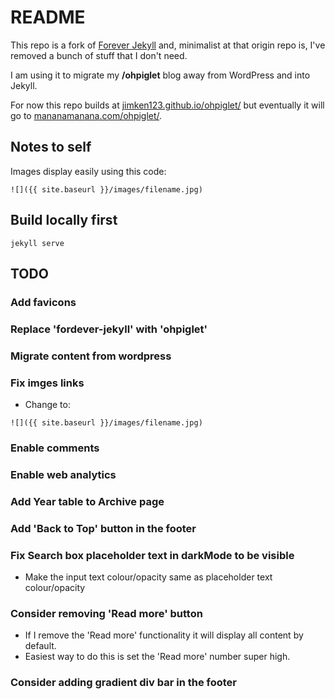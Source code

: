 # README

This repo is a fork of [Forever Jekyll](https://foredver-jekyll.github.io) and, minimalist at that origin repo is, I've removed a bunch of stuff that I don't need.

I am using it to migrate my **/ohpiglet** blog away from WordPress and into Jekyll.

For now this repo builds at [jimken123.github.io/ohpiglet/](https://jimken123.github.io/ohpiglet/) but eventually it will go to [mananamanana.com/ohpiglet/](https://mananamanana.com/ohpiglet/).

## Notes to self

Images display easily using this code:

  ```
![]({{ site.baseurl }}/images/filename.jpg)
  ```

## Build locally first

 ```
jekyll serve
 ```

## TODO

### Add favicons

### Replace 'fordever-jekyll' with 'ohpiglet'

### Migrate content from wordpress

### Fix imges links

- Change to:
```
![]({{ site.baseurl }}/images/filename.jpg)
```

### Enable comments

### Enable web analytics

### Add Year table to Archive page

### Add 'Back to Top' button in the footer

### Fix Search box placeholder text in darkMode to be visible

- Make the input text colour/opacity same as placeholder text colour/opacity

### Consider removing 'Read more' button

- If I remove the 'Read more' functionality it will display all content by default.
- Easiest way to do this is set the 'Read more' number super high.

### Consider adding gradient div bar in the footer